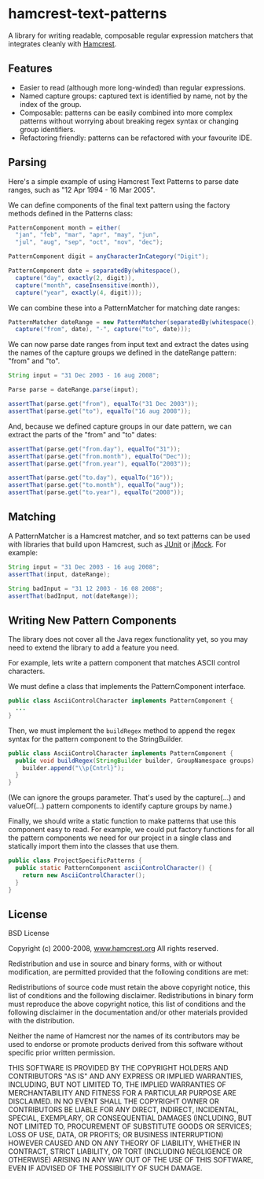 hamcrest-text-patterns
======================
A library for writing readable, composable regular expression matchers that integrates cleanly with [Hamcrest](http://code.google.com/p/hamcrest/).

Features
--------
* Easier to read (although more long-winded) than regular expressions.
* Named capture groups: captured text is identified by name, not by the index of the group.
* Composable: patterns can be easily combined into more complex patterns without worrying about breaking regex syntax or changing group identifiers.
* Refactoring friendly: patterns can be refactored with your favourite IDE.

Parsing
-------
Here's a simple example of using Hamcrest Text Patterns to parse date ranges, such as "12 Apr 1994 - 16 Mar 2005".

We can define components of the final text pattern using the factory methods defined in the Patterns class:

```java
PatternComponent month = either(
  "jan", "feb", "mar", "apr", "may", "jun", 
  "jul", "aug", "sep", "oct", "nov", "dec");

PatternComponent digit = anyCharacterInCategory("Digit");

PatternComponent date = separatedBy(whitespace(),
  capture("day", exactly(2, digit)), 
  capture("month", caseInsensitive(month)), 
  capture("year", exactly(4, digit)));
```

We can combine these into a PatternMatcher for matching date ranges:

```java
PatternMatcher dateRange = new PatternMatcher(separatedBy(whitespace(),
  capture("from", date), "-", capture("to", date)));
```

We can now parse date ranges from input text and extract the dates using the names of the capture groups we defined in the dateRange pattern: "from" and "to".

```java
String input = "31 Dec 2003 - 16 aug 2008";

Parse parse = dateRange.parse(input);

assertThat(parse.get("from"), equalTo("31 Dec 2003"));
assertThat(parse.get("to"), equalTo("16 aug 2008"));
```

And, because we defined capture groups in our date pattern, we can extract the parts of the "from" and "to" dates:

```java
assertThat(parse.get("from.day"), equalTo("31"));
assertThat(parse.get("from.month"), equalTo("Dec"));
assertThat(parse.get("from.year"), equalTo("2003"));

assertThat(parse.get("to.day"), equalTo("16"));
assertThat(parse.get("to.month"), equalTo("aug"));
assertThat(parse.get("to.year"), equalTo("2008"));
```

Matching
--------
A PatternMatcher is a Hamcrest matcher, and so text patterns can be used with libraries that build upon Hamcrest, such as [JUnit](http://www.junit.org/) or [jMock](http://www.jmock.org/). For example:

```java
String input = "31 Dec 2003 - 16 aug 2008";
assertThat(input, dateRange);

String badInput = "31 12 2003 - 16 08 2008";
assertThat(badInput, not(dateRange));
```

Writing New Pattern Components
------------------------------
The library does not cover all the Java regex functionality yet, so you may need to extend the library to add a feature you need.

For example, lets write a pattern component that matches ASCII control characters.

We must define a class that implements the PatternComponent interface.

```java
public class AsciiControlCharacter implements PatternComponent {
  ...
}
```

Then, we must implement the `buildRegex` method to append the regex syntax for the pattern component to the StringBuilder.

```java
public class AsciiControlCharacter implements PatternComponent {
  public void buildRegex(StringBuilder builder, GroupNamespace groups) {
    builder.append("\\p{Cntrl}");
  }
}
```

(We can ignore the groups parameter. That's used by the capture(...) and valueOf(...) pattern components to identify capture groups by name.)

Finally, we should write a static function to make patterns that use this component easy to read. For example, we could put factory functions for all the pattern components we need for our project in a single class and statically import them into the classes that use them.

```java
public class ProjectSpecificPatterns {
  public static PatternComponent asciiControlCharacter() {
    return new AsciiControlCharacter();
  }
}
```

License
-------
BSD License

Copyright (c) 2000-2008, www.hamcrest.org
All rights reserved.

Redistribution and use in source and binary forms, with or without
modification, are permitted provided that the following conditions are met:

Redistributions of source code must retain the above copyright notice, this list of
conditions and the following disclaimer. Redistributions in binary form must reproduce
the above copyright notice, this list of conditions and the following disclaimer in
the documentation and/or other materials provided with the distribution.

Neither the name of Hamcrest nor the names of its contributors may be used to endorse
or promote products derived from this software without specific prior written
permission.

THIS SOFTWARE IS PROVIDED BY THE COPYRIGHT HOLDERS AND CONTRIBUTORS "AS IS" AND ANY
EXPRESS OR IMPLIED WARRANTIES, INCLUDING, BUT NOT LIMITED TO, THE IMPLIED WARRANTIES
OF MERCHANTABILITY AND FITNESS FOR A PARTICULAR PURPOSE ARE DISCLAIMED. IN NO EVENT
SHALL THE COPYRIGHT OWNER OR CONTRIBUTORS BE LIABLE FOR ANY DIRECT, INDIRECT,
INCIDENTAL, SPECIAL, EXEMPLARY, OR CONSEQUENTIAL DAMAGES (INCLUDING, BUT NOT LIMITED
TO, PROCUREMENT OF SUBSTITUTE GOODS OR SERVICES; LOSS OF USE, DATA, OR PROFITS; OR
BUSINESS INTERRUPTION) HOWEVER CAUSED AND ON ANY THEORY OF LIABILITY, WHETHER IN
CONTRACT, STRICT LIABILITY, OR TORT (INCLUDING NEGLIGENCE OR OTHERWISE) ARISING IN ANY
WAY OUT OF THE USE OF THIS SOFTWARE, EVEN IF ADVISED OF THE POSSIBILITY OF SUCH
DAMAGE.
